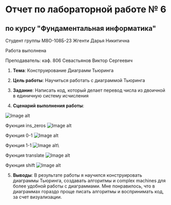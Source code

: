 # Отчет по лабораторной работе № 6
## по курсу "Фундаментальная информатика"

Студент группы M8О-108Б-23 Жгенти Дарья Никитична

Работа выполнена 

Преподаватель: каф. 806 Севастьянов Виктор Сергеевич

1. **Тема**: Конструирование Диаграмм Тьюринга
2. **Цель работы**: Научиться работать с диаграммой Тьюринга
3. **Задание**: Написать код, который делает перевод числа из двоичной в единичную систему исчисления
   
4. **Сценарий выполнения работы**:

  ![Image alt](![image](https://github.com/Daria2605/labworking/assets/144656784/ebf64a48-44cf-4560-8d92-c5d49b0d4def))
  
  Фукнция ins_zeros
  ![Image alt](![image](https://github.com/Daria2605/labworking/assets/144656784/804d1ece-3631-4029-b476-7e93c136e8c6))
  
  Фукнция 0-1
  ![Image alt](![image](https://github.com/Daria2605/labworking/assets/144656784/0a88d55d-be0b-451f-aaed-2623150766a6))
  
  Фукнция 1-1
  ![Image alt](![image](https://github.com/Daria2605/labworking/assets/144656784/fa4fae56-a963-4f93-ba3d-906f16a9bd40))\
  
  Фукнция translate
  ![Image alt](![image](https://github.com/Daria2605/labworking/assets/144656784/5cdeed48-ee61-4b5d-9201-e888a0a79b15))
  
  Фукнция shift
   ![Image alt](![image](https://github.com/Daria2605/labworking/assets/144656784/19496d3d-5496-4518-9f2b-0cd8a3e623ad))




5. **Выводы**: В результате работы я научился конструировать диаграммы Тьюринга, создавать алгоритмы и complex machines для более удобной работы с диаграммами.
Мне понравилось, что в диаграммах гораздо проще писать алгоритмы и воспринимать код, за счет визуализации.
